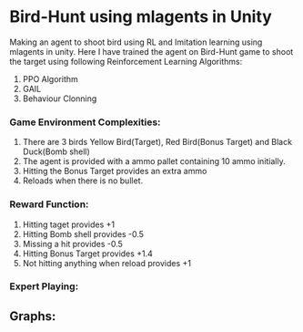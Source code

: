 # Bird-Hunt using mlagents in Unity

Making an agent to shoot bird using RL and Imitation learning using mlagents in unity. Here I have trained the agent on Bird-Hunt game to shoot the target using following Reinforcement Learning Algorithms:

1. PPO Algorithm
2. GAIL
3. Behaviour Clonning

### Game Environment Complexities:

1. There are 3 birds Yellow Bird(Target), Red Bird(Bonus Target) and Black Duck(Bomb shell)
2. The agent is provided with a ammo pallet containing 10 ammo initially.
3. Hitting the Bonus Target provides an extra ammo
4. Reloads when there is no bullet.

### Reward Function:

1. Hitting taget provides +1
2. Hitting Bomb shell provides -0.5
3. Missing a hit provides -0.5
4. Hitting Bonus Target provides +1.4
5. Not hitting anything when reload provides +1

### Expert Playing:

## Graphs:
